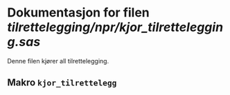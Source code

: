 
# Dokumentasjon for filen *tilrettelegging/npr/kjor_tilrettelegging.sas*

Denne filen kjører all tilrettelegging.



## Makro `kjor_tilrettelegg`

